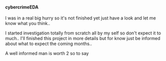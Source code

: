 #### cybercrimeEDA

I was in a real big hurry so it's not finished yet 
just have a look and let me know what you think..

I started investigation totally from scratch all by my self so don't expect it to much.. 
I'll finished this project in more details but for know just be informed about what to expect the coming months..

A well informed man is worth 2 so to say


